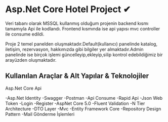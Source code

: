 # Asp.Net Core Hotel Project ✔
Veri tabanı olarak MSSQL kullanmış olduğum projenin backend kısmı tamamıyla Api ile kodlandı. Frontend kısmında ise api yapısı mvc controller ile consume edildi.

Proje 2 temel panelden oluşmaktadır.Default(kullanıcı) panelinde katalog, iletişim, rezervasyon, hakkımızda gibi bilgiler yer almaktadır.Admin panelinde ise birçok işlemi güncelleyip,ekleyip,silip kontrol edebildiğimiz bir arayüzden oluşmaktadır.

## Kullanılan Araçlar & Alt Yapılar & Teknolojiler
Asp.Net Core Api

-Asp.Net Identity
-Swagger
-Postman
-Api Consume
-Rapid Api
-Json Web Token
-Login
-Register
-AspNet Core 5.0
-Fluent Validation
-N Tier Architecture
-DTO Layer
-Mvc
-Entity Framework Core
-Repository Design Pattern
-Mail Gönderme İşlemleri

